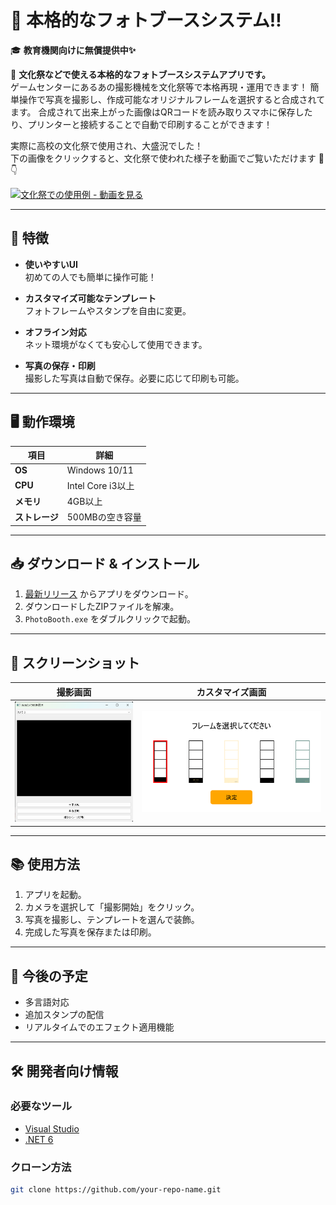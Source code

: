 # 📸 本格的なフォトブースシステム‼  
🎓 **教育機関向けに無償提供中✨**

🎉 **文化祭などで使える本格的なフォトブースシステムアプリです。**  
ゲームセンターにあるあの撮影機械を文化祭等で本格再現・運用できます！
簡単操作で写真を撮影し、作成可能なオリジナルフレームを選択すると合成されてます。
合成されて出来上がった画像はQRコードを読み取りスマホに保存したり、プリンターと接続することで自動で印刷することができます！


実際に高校の文化祭で使用され、大盛況でした！  
下の画像をクリックすると、文化祭で使われた様子を動画でご覧いただけます 🎥👇

[![文化祭での使用例 - 動画を見る](https://img.youtube.com/vi/ul3hGIHvoWw/hqdefault.jpg)](https://www.youtube.com/shorts/ul3hGIHvoWw)



---

## 🚀 特徴

- **使いやすいUI**  
  初めての人でも簡単に操作可能！

- **カスタマイズ可能なテンプレート**  
  フォトフレームやスタンプを自由に変更。

- **オフライン対応**  
  ネット環境がなくても安心して使用できます。

- **写真の保存・印刷**  
  撮影した写真は自動で保存。必要に応じて印刷も可能。

---

## 🖥️ 動作環境

| 項目            | 詳細             |
|-----------------|------------------|
| **OS**         | Windows 10/11   |
| **CPU**        | Intel Core i3以上 |
| **メモリ**     | 4GB以上          |
| **ストレージ** | 500MBの空き容量 |

---

## 📥 ダウンロード & インストール

1. [最新リリース](https://github.com/your-repo-name/releases) からアプリをダウンロード。
2. ダウンロードしたZIPファイルを解凍。
3. `PhotoBooth.exe` をダブルクリックで起動。

---

## 🎨 スクリーンショット

| 撮影画面                       | カスタマイズ画面               |
|--------------------------------|-------------------------------|
| ![撮影画面](assets/capture.png) | ![カスタマイズ画面](assets/customize.png) |

---

## 📚 使用方法

1. アプリを起動。
2. カメラを選択して「撮影開始」をクリック。
3. 写真を撮影し、テンプレートを選んで装飾。
4. 完成した写真を保存または印刷。

---

## 🌟 今後の予定

- 多言語対応
- 追加スタンプの配信
- リアルタイムでのエフェクト適用機能

---

## 🛠️ 開発者向け情報

### 必要なツール

- [Visual Studio](https://visualstudio.microsoft.com/)
- [.NET 6](https://dotnet.microsoft.com/)

### クローン方法

```bash
git clone https://github.com/your-repo-name.git
